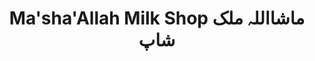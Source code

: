 ---
title: "Ma'sha'Allah Milk Shop ماشااللہ ملک شاپ"
url: /karachi/mashaallah-milk-shop-mshllh-mlkh-shp/
shop: Milch
---